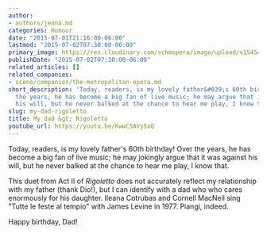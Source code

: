 ```yaml
---
author:
- authors/jenna.md
categories: Humour
date: "2015-07-01T21:16:00-06:00"
lastmod: "2015-07-02T07:30:00-06:00"
primary_image: https://res.cloudinary.com/schmopera/image/upload/v1545409169/media/webhook-uploads/1435806884292/IMG_20141221_133435.jpg.jpg
publishDate: "2015-07-02T07:30:00-06:00"
related_articles: []
related_companies:
- scene/companies/the-metropolitan-opera.md
short_description: 'Today, readers, is my lovely father&#039;s 60th birthday! Over
  the years, he has become a big fan of live music; he may argue that it was against
  his will, but he never balked at the chance to hear me play, I know that. '
slug: my-dad-rigoletto
title: My dad &gt; Rigoletto
youtube_url: https://youtu.be/KwwC5AVy5xQ
---
```


Today, readers, is my lovely father's 60th birthday! Over the years, he has become a big fan of live music; he may jokingly argue that it was against his will, but he never balked at the chance to hear me play, I know that. 

This duet from Act II of *Rigoletto* does not accurately reflect my relationship with my father (thank Dio!), but I can identify with a dad who who cares enormously for his daughter. Ileana Cotrubas and Cornell MacNeil sing "Tutte le feste al tempio" with James Levine in 1977. Piangi, indeed.

Happy birthday, Dad!

